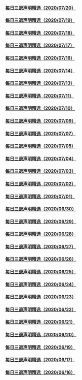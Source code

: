 #### [每日三退声明精选（2020/07/20）](master/../pages/nf3104/n12271457.md) 
#### [每日三退声明精选（2020/07/19）](master/../pages/nf3104/n12268830.md) 
#### [每日三退声明精选（2020/07/18）](master/../pages/nf3104/n12266757.md) 
#### [每日三退声明精选（2020/07/17）](master/../pages/nf3104/n12264868.md) 
#### [每日三退声明精选（2020/07/16）](master/../pages/nf3104/n12262324.md) 
#### [每日三退声明精选（2020/07/14）](master/../pages/nf3104/n12256620.md) 
#### [每日三退声明精选（2020/07/13）](master/../pages/nf3104/n12254189.md) 
#### [每日三退声明精选（2020/07/11）](master/../pages/nf3104/n12249802.md) 
#### [每日三退声明精选（2020/07/10）](master/../pages/nf3104/n12247979.md) 
#### [每日三退声明精选（2020/07/09）](master/../pages/nf3104/n12245584.md) 
#### [每日三退声明精选（2020/07/07）](master/../pages/nf3104/n12240267.md) 
#### [每日三退声明精选（2020/07/05）](master/../pages/nf3104/n12234896.md) 
#### [每日三退声明精选（2020/07/04）](master/../pages/nf3104/n12233206.md) 
#### [每日三退声明精选（2020/07/03）](master/../pages/nf3104/n12231529.md) 
#### [每日三退声明精选（2020/07/02）](master/../pages/nf3104/n12229156.md) 
#### [每日三退声明精选（2020/07/01）](master/../pages/nf3104/n12226168.md) 
#### [每日三退声明精选（2020/06/30）](master/../pages/nf3104/n12223400.md) 
#### [每日三退声明精选（2020/06/29）](master/../pages/nf3104/n12220897.md) 
#### [每日三退声明精选（2020/06/28）](master/../pages/nf3104/n12218231.md) 
#### [每日三退声明精选（2020/06/27）](master/../pages/nf3104/n12216833.md) 
#### [每日三退声明精选（2020/06/26）](master/../pages/nf3104/n12215316.md) 
#### [每日三退声明精选（2020/06/25）](master/../pages/nf3104/n12213079.md) 
#### [每日三退声明精选（2020/06/24）](master/../pages/nf3104/n12210494.md) 
#### [每日三退声明精选（2020/06/23）](master/../pages/nf3104/n12208079.md) 
#### [每日三退声明精选（2020/06/22）](master/../pages/nf3104/n12205534.md) 
#### [每日三退声明精选（2020/06/21）](master/../pages/nf3104/n12202855.md) 
#### [每日三退声明精选（2020/06/20）](master/../pages/nf3104/n12201124.md) 
#### [每日三退声明精选（2020/06/19）](master/../pages/nf3104/n12199413.md) 
#### [每日三退声明精选（2020/06/17）](master/../pages/nf3104/n12194018.md) 
#### [每日三退声明精选（2020/06/16）](master/../pages/nf3104/n12191091.md) 

